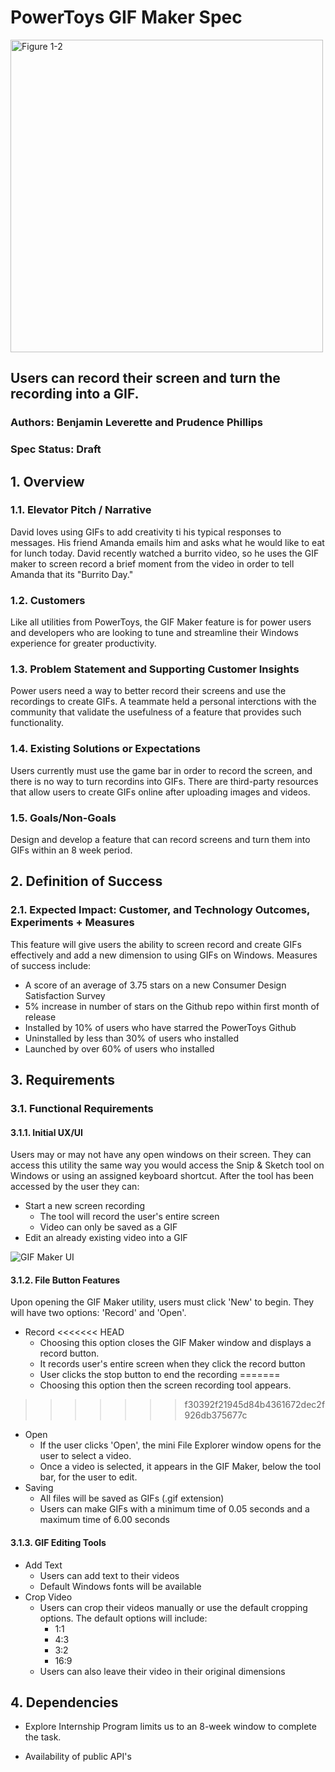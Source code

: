 # **PowerToys GIF Maker Spec**

<img src="https://hothardware.com/ContentImages/NewsItem/48038/content/Microsoft_PowerToys.jpg" alt="Figure 1-2" width="500"/>

## Users can record their screen and turn the recording into a GIF.
### Authors: Benjamin Leverette and Prudence Phillips
### Spec Status: Draft
## 1. Overview
### 1.1. Elevator Pitch / Narrative

 David loves using GIFs to add creativity ti his typical responses to messages.  His friend Amanda emails him and asks what he would like to eat for lunch today.  David recently watched a burrito video, so he uses the GIF maker to screen record a brief moment from the video in order to tell Amanda that its "Burrito Day."

### 1.2. Customers

Like all utilities from PowerToys, the GIF Maker feature is for power users and developers who are looking to tune and streamline their Windows experience for greater productivity.
  
### 1.3. Problem Statement and Supporting Customer Insights

 Power users need a way to better record their screens and use the recordings to create GIFs.  A teammate held a personal interctions with the community that validate the usefulness of a feature that provides such functionality.
### 1.4. Existing Solutions or Expectations

Users currently must use the game bar in order to record the screen, and there is no way to turn recordins into GIFs.  There are third-party resources that allow users to create GIFs online after uploading images and videos.

### 1.5. Goals/Non-Goals

 Design and develop a feature that can record screens and turn them into GIFs within an 8 week period.

## 2. Definition of Success

### 2.1. Expected Impact: Customer, and Technology Outcomes, Experiments + Measures

This feature will give users the ability to screen record and create GIFs effectively and add a new dimension to using GIFs on Windows. Measures of success include:

- A score of an average of 3.75 stars on a new Consumer Design Satisfaction Survey
- 5% increase in number of stars on the Github repo within first month of release
- Installed by 10% of users who have starred the PowerToys Github
- Uninstalled by less than 30% of users who installed
- Launched by over 60% of users who installed

## 3. Requirements
### 3.1.	Functional Requirements

#### 3.1.1. Initial UX/UI

Users may or may not have any open windows on their screen. They can access this utility the same way you would access the Snip & Sketch tool on Windows or using an assigned keyboard shortcut. After the tool has been accessed by the user they can:

- Start a new screen recording
    - The tool will record the user's entire screen
    - Video can only be saved as a GIF
- Edit an already existing video into a GIF

![GIF Maker UI](https://raw.github.com/indierawk2k2/PowerToys-1/master/PT%20Images/GIF%20Maker%20Spec.png "GIF Maker UI")

#### 3.1.2. File Button Features

Upon opening the GIF Maker utility, users must click 'New' to begin.  They will have two options: 'Record' and 'Open'.

- Record
<<<<<<< HEAD
  - Choosing this option closes the GIF Maker window and displays a record button.
  - It records user's entire screen when they click the record button
  - User clicks the stop button to end the recording
=======
  - Choosing this option  then the screen recording tool appears.
>>>>>>> f30392f21945d84b4361672dec2f926db375677c
- Open
  - If the user clicks 'Open', the mini File Explorer window opens for the user to select a video.
  - Once a video is selected, it appears in the GIF Maker, below the tool bar, for the user to edit.
- Saving
  - All files will be saved as GIFs (.gif extension)
  - Users can make GIFs with a minimum time of 0.05 seconds and a maximum time of 6.00 seconds

#### 3.1.3. GIF Editing Tools

- Add Text
    - Users can add text to their videos
    - Default Windows fonts will be available
- Crop Video
    - Users can crop their videos manually or use the default cropping options. The default options will include:
        - 1:1
        - 4:3
        - 3:2
        - 16:9
    - Users can also leave their video in their original dimensions


## 4. Dependencies
- Explore Internship Program limits us to an 8-week window to complete the task.

- Availability of public API's
